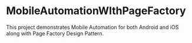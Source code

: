 # MobileAutomationWIthPageFactory
This project demonstrates Mobile Automation for both Android and iOS along with Page Factory Design Pattern.
